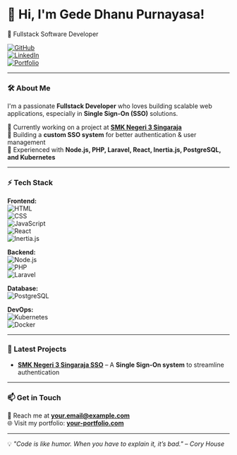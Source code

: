 # 👋 Hi, I'm Gede Dhanu Purnayasa!  
🚀 Fullstack Software Developer  

[![GitHub](https://img.shields.io/badge/GitHub-dhanuprys-181717?style=for-the-badge&logo=github)](https://github.com/dhanuprys)  
[![LinkedIn](https://img.shields.io/badge/LinkedIn-Connect-blue?style=for-the-badge&logo=linkedin)](https://linkedin.com/in/your-profile)  
[![Portfolio](https://img.shields.io/badge/Portfolio-Visit-0A66C2?style=for-the-badge&logo=react)](https://your-portfolio.com)  

---

### 🛠️ About Me  
I'm a passionate **Fullstack Developer** who loves building scalable web applications, especially in **Single Sign-On (SSO)** solutions.  

🔹 Currently working on a project at **[SMK Negeri 3 Singaraja](https://github.com/smkn3singaraja)**  
🔹 Building a **custom SSO system** for better authentication & user management  
🔹 Experienced with **Node.js, PHP, Laravel, React, Inertia.js, PostgreSQL, and Kubernetes**  

---

### ⚡ Tech Stack  
**Frontend:**  
![HTML](https://img.shields.io/badge/-HTML5-E34F26?style=flat&logo=html5&logoColor=white)  
![CSS](https://img.shields.io/badge/-CSS3-1572B6?style=flat&logo=css3&logoColor=white)  
![JavaScript](https://img.shields.io/badge/-JavaScript-F7DF1E?style=flat&logo=javascript&logoColor=black)  
![React](https://img.shields.io/badge/-React-61DAFB?style=flat&logo=react&logoColor=black)  
![Inertia.js](https://img.shields.io/badge/-Inertia.js-CA4245?style=flat&logo=inertia&logoColor=white)  

**Backend:**  
![Node.js](https://img.shields.io/badge/-Node.js-339933?style=flat&logo=node.js&logoColor=white)  
![PHP](https://img.shields.io/badge/-PHP-777BB4?style=flat&logo=php&logoColor=white)  
![Laravel](https://img.shields.io/badge/-Laravel-FF2D20?style=flat&logo=laravel&logoColor=white)  

**Database:**  
![PostgreSQL](https://img.shields.io/badge/-PostgreSQL-336791?style=flat&logo=postgresql&logoColor=white)  

**DevOps:**  
![Kubernetes](https://img.shields.io/badge/-Kubernetes-326CE5?style=flat&logo=kubernetes&logoColor=white)  
![Docker](https://img.shields.io/badge/-Docker-2496ED?style=flat&logo=docker&logoColor=white)  

---

### 📌 Latest Projects  
- **[SMK Negeri 3 Singaraja SSO](https://github.com/smkn3singaraja)** – A **Single Sign-On system** to streamline authentication  

---

### 📫 Get in Touch  
💌 Reach me at **your.email@example.com**  
🌐 Visit my portfolio: **[your-portfolio.com](https://your-portfolio.com)**  

---

💡 _"Code is like humor. When you have to explain it, it’s bad." – Cory House_  
